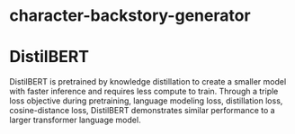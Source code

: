 # character-backstory-generator
# DistilBERT
DistilBERT is pretrained by knowledge distillation to create a smaller model with faster inference and requires less compute to train. Through a triple loss objective during pretraining, language modeling loss, distillation loss, cosine-distance loss, DistilBERT demonstrates similar performance to a larger transformer language model.
